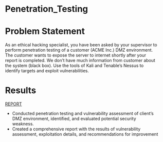 # Penetration_Testing

# Problem Statement
As an ethical hacking specialist, you have been asked by your supervisor to perform penetration testing of a customer (ACME Inc.) DMZ environment. The customer wants to expose the server to internet shortly after your report is completed. We don’t have much information from customer about the system (black box). Use the tools of Kali and Tenable’s Nessus to identify targets and exploit vulnerabilities.

# Results

[REPORT]([pdf]Penetration_Testing_Report_ACME_Inc.pdf)

* Conducted penetration testing and vulnerability assessment of client’s DMZ environment, identified, and evaluated potential security weakness. 
* Created a comprehensive report with the results of vulnerability assessment, exploitation details, and recommendations for improvement

